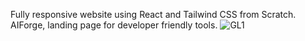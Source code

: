 Fully responsive website using React and Tailwind CSS from Scratch. </br>
AIForge, landing page for developer friendly tools.
![GL1](https://github.com/user-attachments/assets/9dd55072-89d3-4a53-ac77-6e4e59307fde)
